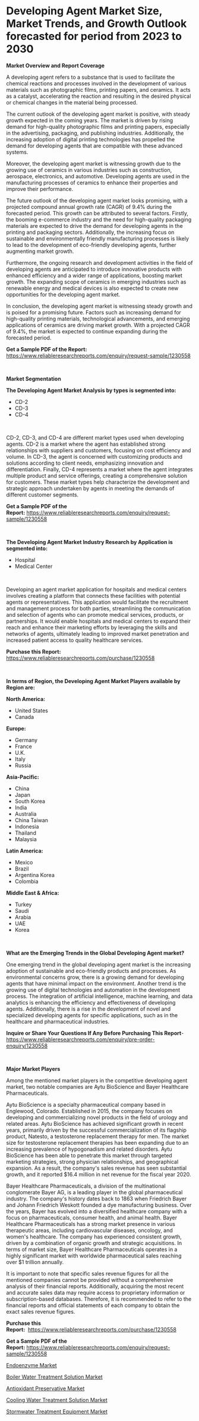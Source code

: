 <p><h1>Developing Agent Market Size, Market Trends, and Growth Outlook forecasted for period from 2023 to 2030</h1></p><p><strong>Market Overview and Report Coverage</strong></p>
<p><p>A developing agent refers to a substance that is used to facilitate the chemical reactions and processes involved in the development of various materials such as photographic films, printing papers, and ceramics. It acts as a catalyst, accelerating the reaction and resulting in the desired physical or chemical changes in the material being processed.</p><p>The current outlook of the developing agent market is positive, with steady growth expected in the coming years. The market is driven by rising demand for high-quality photographic films and printing papers, especially in the advertising, packaging, and publishing industries. Additionally, the increasing adoption of digital printing technologies has propelled the demand for developing agents that are compatible with these advanced systems.</p><p>Moreover, the developing agent market is witnessing growth due to the growing use of ceramics in various industries such as construction, aerospace, electronics, and automotive. Developing agents are used in the manufacturing processes of ceramics to enhance their properties and improve their performance.</p><p>The future outlook of the developing agent market looks promising, with a projected compound annual growth rate (CAGR) of 9.4% during the forecasted period. This growth can be attributed to several factors. Firstly, the booming e-commerce industry and the need for high-quality packaging materials are expected to drive the demand for developing agents in the printing and packaging sectors. Additionally, the increasing focus on sustainable and environmentally friendly manufacturing processes is likely to lead to the development of eco-friendly developing agents, further augmenting market growth.</p><p>Furthermore, the ongoing research and development activities in the field of developing agents are anticipated to introduce innovative products with enhanced efficiency and a wider range of applications, boosting market growth. The expanding scope of ceramics in emerging industries such as renewable energy and medical devices is also expected to create new opportunities for the developing agent market.</p><p>In conclusion, the developing agent market is witnessing steady growth and is poised for a promising future. Factors such as increasing demand for high-quality printing materials, technological advancements, and emerging applications of ceramics are driving market growth. With a projected CAGR of 9.4%, the market is expected to continue expanding during the forecasted period.</p></p>
<p><strong>Get a Sample PDF of the Report:</strong> <a href="https://www.reliableresearchreports.com/enquiry/request-sample/1230558">https://www.reliableresearchreports.com/enquiry/request-sample/1230558</a></p>
<p>&nbsp;</p>
<p><strong>Market Segmentation</strong></p>
<p><strong>The Developing Agent Market Analysis by types is segmented into:</strong></p>
<p><ul><li>CD-2</li><li>CD-3</li><li>CD-4</li></ul></p>
<p>&nbsp;</p>
<p><p>CD-2, CD-3, and CD-4 are different market types used when developing agents. CD-2 is a market where the agent has established strong relationships with suppliers and customers, focusing on cost efficiency and volume. In CD-3, the agent is concerned with customizing products and solutions according to client needs, emphasizing innovation and differentiation. Finally, CD-4 represents a market where the agent integrates multiple product and service offerings, creating a comprehensive solution for customers. These market types help characterize the development and strategic approach undertaken by agents in meeting the demands of different customer segments.</p></p>
<p><strong>Get a Sample PDF of the Report:</strong>&nbsp;<a href="https://www.reliableresearchreports.com/enquiry/request-sample/1230558">https://www.reliableresearchreports.com/enquiry/request-sample/1230558</a></p>
<p>&nbsp;</p>
<p><strong>The Developing Agent Market Industry Research by Application is segmented into:</strong></p>
<p><ul><li>Hospital</li><li>Medical Center</li></ul></p>
<p>&nbsp;</p>
<p><p>Developing an agent market application for hospitals and medical centers involves creating a platform that connects these facilities with potential agents or representatives. This application would facilitate the recruitment and management process for both parties, streamlining the communication and selection of agents who can promote medical services, products, or partnerships. It would enable hospitals and medical centers to expand their reach and enhance their marketing efforts by leveraging the skills and networks of agents, ultimately leading to improved market penetration and increased patient access to quality healthcare services.</p></p>
<p><strong>Purchase this Report:</strong>&nbsp; <a href="https://www.reliableresearchreports.com/purchase/1230558">https://www.reliableresearchreports.com/purchase/1230558</a></p>
<p>&nbsp;</p>
<p><strong>In terms of Region, the Developing Agent Market Players available by Region are:</strong></p>
<p>
    <p> <strong> North America: </strong>
        <ul>
            <li>United States</li>
            <li>Canada</li>
        </ul>
        </p> 
    <p> <strong> Europe: </strong>
        <ul>
            <li>Germany</li>
            <li>France</li>
            <li>U.K.</li>
            <li>Italy</li>
            <li>Russia</li>
        </ul>
        </p> 
    <p> <strong> Asia-Pacific: </strong>
        <ul>
            <li>China</li>
            <li>Japan</li>
            <li>South Korea</li>
            <li>India</li>
            <li>Australia</li>
            <li>China Taiwan</li>
            <li>Indonesia</li>
            <li>Thailand</li>
            <li>Malaysia</li>
        </ul>
        </p> 
    <p> <strong> Latin America: </strong>
        <ul>
            <li>Mexico</li>
            <li>Brazil</li>
            <li>Argentina Korea</li>
            <li>Colombia</li>
        </ul>
        </p> 
    <p> <strong> Middle East & Africa: </strong>
        <ul>
            <li>Turkey</li>
            <li>Saudi</li>
            <li>Arabia</li>
            <li>UAE</li>
            <li>Korea</li>
        </ul>
    </p>
    </p>
<p>&nbsp;</p>
<p><strong>What are the Emerging Trends in the Global Developing Agent market?</strong></p>
<p><p>One emerging trend in the global developing agent market is the increasing adoption of sustainable and eco-friendly products and processes. As environmental concerns grow, there is a growing demand for developing agents that have minimal impact on the environment. Another trend is the growing use of digital technologies and automation in the development process. The integration of artificial intelligence, machine learning, and data analytics is enhancing the efficiency and effectiveness of developing agents. Additionally, there is a rise in the development of novel and specialized developing agents for specific applications, such as in the healthcare and pharmaceutical industries.</p></p>
<p><strong>Inquire or Share Your Questions If Any Before Purchasing This Report</strong>- <a href="https://www.reliableresearchreports.com/enquiry/pre-order-enquiry/1230558">https://www.reliableresearchreports.com/enquiry/pre-order-enquiry/1230558</a></p>
<p>&nbsp;</p>
<p><strong>Major Market Players</strong></p>
<p><p>Among the mentioned market players in the competitive developing agent market, two notable companies are Aytu BioScience and Bayer Healthcare Pharmaceuticals. </p><p>Aytu BioScience is a specialty pharmaceutical company based in Englewood, Colorado. Established in 2015, the company focuses on developing and commercializing novel products in the field of urology and related areas. Aytu BioScience has achieved significant growth in recent years, primarily driven by the successful commercialization of its flagship product, Natesto, a testosterone replacement therapy for men. The market size for testosterone replacement therapies has been expanding due to an increasing prevalence of hypogonadism and related disorders. Aytu BioScience has been able to penetrate this market through targeted marketing strategies, strong physician relationships, and geographical expansion. As a result, the company's sales revenue has seen substantial growth, and it reported $16.4 million in net revenue for the fiscal year 2020.</p><p>Bayer Healthcare Pharmaceuticals, a division of the multinational conglomerate Bayer AG, is a leading player in the global pharmaceutical industry. The company's history dates back to 1863 when Friedrich Bayer and Johann Friedrich Weskott founded a dye manufacturing business. Over the years, Bayer has evolved into a diversified healthcare company with a focus on pharmaceuticals, consumer health, and animal health. Bayer Healthcare Pharmaceuticals has a strong market presence in various therapeutic areas, including cardiovascular diseases, oncology, and women's healthcare. The company has experienced consistent growth, driven by a combination of organic growth and strategic acquisitions. In terms of market size, Bayer Healthcare Pharmaceuticals operates in a highly significant market with worldwide pharmaceutical sales reaching over $1 trillion annually.</p><p>It is important to note that specific sales revenue figures for all the mentioned companies cannot be provided without a comprehensive analysis of their financial reports. Additionally, acquiring the most recent and accurate sales data may require access to proprietary information or subscription-based databases. Therefore, it is recommended to refer to the financial reports and official statements of each company to obtain the exact sales revenue figures.</p></p>
<p><strong>Purchase this Report:</strong>&nbsp;&nbsp;<a href="https://www.reliableresearchreports.com/purchase/1230558">https://www.reliableresearchreports.com/purchase/1230558</a></p>
<p></p>
<p><strong>Get a Sample PDF of the Report:</strong>&nbsp;<a href="https://www.reliableresearchreports.com/enquiry/request-sample/1230558">https://www.reliableresearchreports.com/enquiry/request-sample/1230558</a></p>
<p><p><a href="https://github.com/ashepherd82/Market-Research-Report-List-1/blob/main/endoenzyme-market.md">Endoenzyme Market</a></p><p><a href="https://medium.com/@christinascott1938/boiler-water-treatment-solution-market-focuses-on-market-share-size-and-projected-forecast-till-d47ba12935ba">Boiler Water Treatment Solution Market</a></p><p><a href="https://github.com/FassouRP/Market-Research-Report-List-1/blob/main/antioxidant-preservative-market.md">Antioxidant Preservative Market</a></p><p><a href="https://medium.com/@laurenbrown1918/cooling-water-treatment-solution-market-insights-into-market-cagr-market-trends-and-growth-bff74adf7eff">Cooling Water Treatment Solution Market</a></p><p><a href="https://medium.com/@deniseharvey70/stormwater-treatment-equipment-market-the-key-to-successful-business-strategy-forecast-till-2030-e83615f24ef6">Stormwater Treatment Equipment Market</a></p></p>